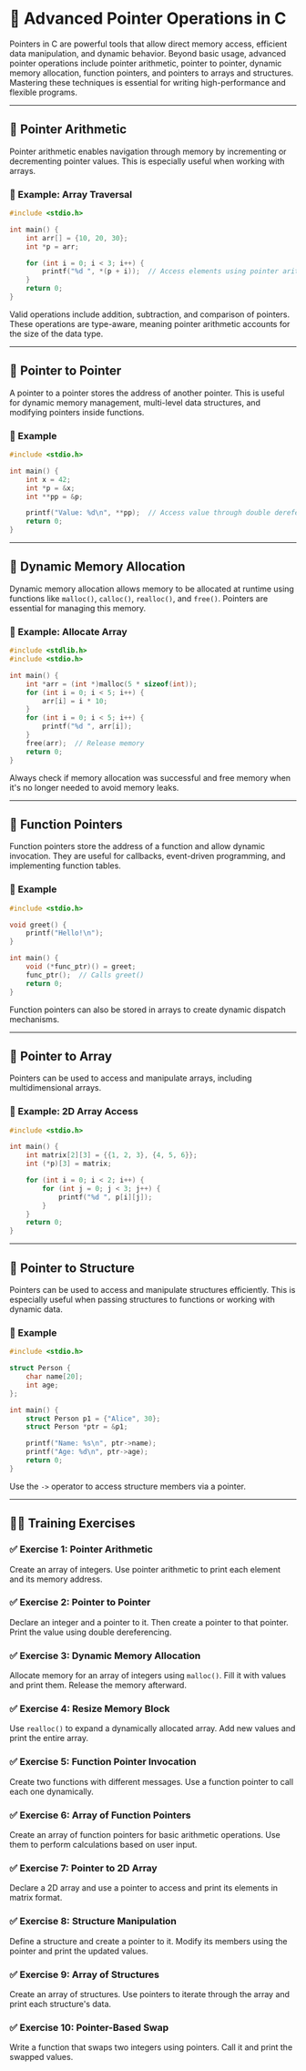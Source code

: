 # 🧠 Advanced Pointer Operations in C

Pointers in C are powerful tools that allow direct memory access, efficient data manipulation, and dynamic behavior. Beyond basic usage, advanced pointer operations include pointer arithmetic, pointer to pointer, dynamic memory allocation, function pointers, and pointers to arrays and structures. Mastering these techniques is essential for writing high-performance and flexible programs.

---

## 🔁 Pointer Arithmetic

Pointer arithmetic enables navigation through memory by incrementing or decrementing pointer values. This is especially useful when working with arrays.

### 🔹 Example: Array Traversal

```c
#include <stdio.h>

int main() {
    int arr[] = {10, 20, 30};
    int *p = arr;

    for (int i = 0; i < 3; i++) {
        printf("%d ", *(p + i));  // Access elements using pointer arithmetic
    }
    return 0;
}
```

Valid operations include addition, subtraction, and comparison of pointers. These operations are type-aware, meaning pointer arithmetic accounts for the size of the data type.

---

## 🔗 Pointer to Pointer

A pointer to a pointer stores the address of another pointer. This is useful for dynamic memory management, multi-level data structures, and modifying pointers inside functions.

### 🔹 Example

```c
#include <stdio.h>

int main() {
    int x = 42;
    int *p = &x;
    int **pp = &p;

    printf("Value: %d\n", **pp);  // Access value through double dereferencing
    return 0;
}
```

---

## 🧰 Dynamic Memory Allocation

Dynamic memory allocation allows memory to be allocated at runtime using functions like `malloc()`, `calloc()`, `realloc()`, and `free()`. Pointers are essential for managing this memory.

### 🔹 Example: Allocate Array

```c
#include <stdlib.h>
#include <stdio.h>

int main() {
    int *arr = (int *)malloc(5 * sizeof(int));
    for (int i = 0; i < 5; i++) {
        arr[i] = i * 10;
    }
    for (int i = 0; i < 5; i++) {
        printf("%d ", arr[i]);
    }
    free(arr);  // Release memory
    return 0;
}
```

Always check if memory allocation was successful and free memory when it's no longer needed to avoid memory leaks.

---

## 🧮 Function Pointers

Function pointers store the address of a function and allow dynamic invocation. They are useful for callbacks, event-driven programming, and implementing function tables.

### 🔹 Example

```c
#include <stdio.h>

void greet() {
    printf("Hello!\n");
}

int main() {
    void (*func_ptr)() = greet;
    func_ptr();  // Calls greet()
    return 0;
}
```

Function pointers can also be stored in arrays to create dynamic dispatch mechanisms.

---

## 🧵 Pointer to Array

Pointers can be used to access and manipulate arrays, including multidimensional arrays.

### 🔹 Example: 2D Array Access

```c
#include <stdio.h>

int main() {
    int matrix[2][3] = {{1, 2, 3}, {4, 5, 6}};
    int (*p)[3] = matrix;

    for (int i = 0; i < 2; i++) {
        for (int j = 0; j < 3; j++) {
            printf("%d ", p[i][j]);
        }
    }
    return 0;
}
```

---

## 🧱 Pointer to Structure

Pointers can be used to access and manipulate structures efficiently. This is especially useful when passing structures to functions or working with dynamic data.

### 🔹 Example

```c
#include <stdio.h>

struct Person {
    char name[20];
    int age;
};

int main() {
    struct Person p1 = {"Alice", 30};
    struct Person *ptr = &p1;

    printf("Name: %s\n", ptr->name);
    printf("Age: %d\n", ptr->age);
    return 0;
}
```

Use the `->` operator to access structure members via a pointer.

---

## 🧑‍💻 Training Exercises

### ✅ Exercise 1: Pointer Arithmetic
Create an array of integers. Use pointer arithmetic to print each element and its memory address.

### ✅ Exercise 2: Pointer to Pointer
Declare an integer and a pointer to it. Then create a pointer to that pointer. Print the value using double dereferencing.

### ✅ Exercise 3: Dynamic Memory Allocation
Allocate memory for an array of integers using `malloc()`. Fill it with values and print them. Release the memory afterward.

### ✅ Exercise 4: Resize Memory Block
Use `realloc()` to expand a dynamically allocated array. Add new values and print the entire array.

### ✅ Exercise 5: Function Pointer Invocation
Create two functions with different messages. Use a function pointer to call each one dynamically.

### ✅ Exercise 6: Array of Function Pointers
Create an array of function pointers for basic arithmetic operations. Use them to perform calculations based on user input.

### ✅ Exercise 7: Pointer to 2D Array
Declare a 2D array and use a pointer to access and print its elements in matrix format.

### ✅ Exercise 8: Structure Manipulation
Define a structure and create a pointer to it. Modify its members using the pointer and print the updated values.

### ✅ Exercise 9: Array of Structures
Create an array of structures. Use pointers to iterate through the array and print each structure's data.

### ✅ Exercise 10: Pointer-Based Swap
Write a function that swaps two integers using pointers. Call it and print the swapped values.
